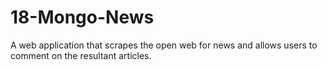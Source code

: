 # 18-Mongo-News
A web application that scrapes the open web for news and allows users to comment on the resultant articles.
